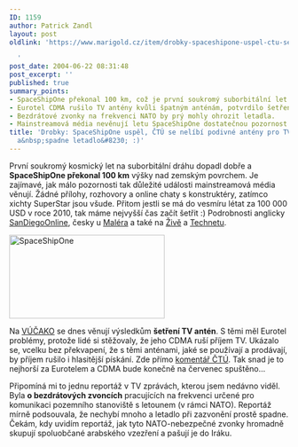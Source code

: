 ```yaml
---
ID: 1159
author: Patrick Zandl
layout: post
oldlink: 'https://www.marigold.cz/item/drobky-spaceshipone-uspel-ctu-se-nelibi-podivne-anteny-pro-tv-a-zazvonite-a-spadne-letadlo

  '
post_date: 2004-06-22 08:31:48
post_excerpt: ''
published: true
summary_points:
- SpaceShipOne překonal 100 km, což je první soukromý suborbitální let.
- Eurotel CDMA rušilo TV antény kvůli špatným anténám, potvrdilo šetření.
- Bezdrátové zvonky na frekvenci NATO by prý mohly ohrozit letadla.
- Mainstreamová média nevěnují letu SpaceShipOne dostatečnou pozornost.
title: 'Drobky: SpaceShipOne uspěl, ČTÚ se nelíbí podivné antény pro TV. A&nbsp;zazvoníte
  a&nbsp;spadne letadlo&#8230; :)'
---
```


<p>
První soukromý kosmický let na suborbitální dráhu dopadl dobře a <strong>SpaceShipOne překonal 100 km</strong> výšky nad zemským povrchem. Je zajímavé, jak málo pozornosti tak důležité události mainstreamová média věnují. Žádné přílohy, rozhovory a online chaty s konstruktéry, zatímco xichty SuperStar jsou všude. Přitom jestli se má do vesmíru létat za 100 000 USD v roce 2010, tak máme nejvyšší čas začít šetřit :) Podrobnosti anglicky <a href="http://www.signonsandiego.com/news/science/20040621-0751-ca-privaterocket.html">SanDiegoOnline</a>, česky u <a href="http://www.maler.cz/index.php?id=95">Maléra</a> a také na <a href="http://www.zive.cz/h/Bleskovky/AR.asp?ARI=117039">Živě</a> a <a href="http://www.technet.cz/zprava.html?zprava=28850">Technetu</a>. </p>

<div class="rightbox"><img src="/wp-content/uploads/20040622-SpaceShipOne.jpg" alt="SpaceShipOne" width="280" height="151" /></div>
<p>
Na <a href="http://vucako.bloguje.cz/49475_item.php">VÚČAKO</a> se dnes věnují výsledkům <strong>šetření TV antén</strong>. S těmi měl Eurotel problémy, protože lidé si stěžovaly, že jeho CDMA ruší příjem TV. Ukázalo se, vcelku bez překvapení, že s těmi anténami, jaké se používají a prodávají, by příjem rušilo i hlasitější pískání. Zde přímo <a href="http://www.ctu.cz/art.php?iSearch=&#038;iArt=421">komentář ČTÚ</a>. Tak snad je to nejhorší za Eurotelem a CDMA bude konečně na červenec spuštěno...</p>
<p>
Připomíná mi to jednu reportáž v TV zprávách, kterou jsem nedávno viděl. Byla <strong>o bezdrátových zvoncích</strong> pracujících na frekvenci určené pro komunikaci pozemního stanoviště s letounem (v rámci NATO). Reportáž mírně podsouvala, že nechybí mnoho a letadlo při zazvonění prostě spadne. Čekám, kdy uvidím reportáž, jak tyto NATO-nebezpečné zvonky hromadně skupují spoluobčané arabského vzezření a pašují je do Iráku. </p>
<p />